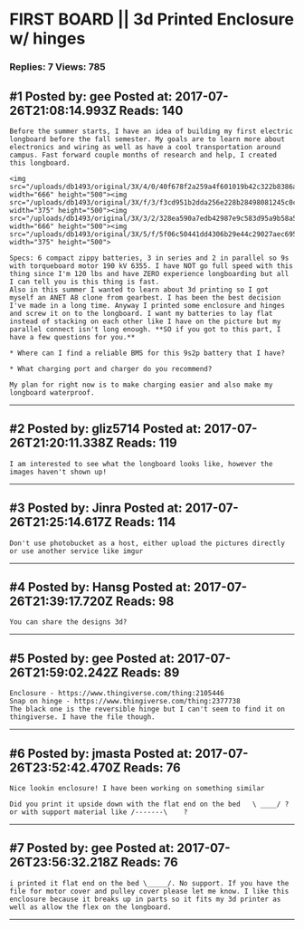 # FIRST BOARD &#124;&#124; 3d Printed Enclosure w/ hinges

### Replies: 7 Views: 785

## \#1 Posted by: gee Posted at: 2017-07-26T21:08:14.993Z Reads: 140

```
Before the summer starts, I have an idea of building my first electric longboard before the fall semester. My goals are to learn more about electronics and wiring as well as have a cool transportation around campus. Fast forward couple months of research and help, I created this longboard. 

<img src="/uploads/db1493/original/3X/4/0/40f678f2a259a4f601019b42c322b8386ac875ab.JPG" width="666" height="500"><img src="/uploads/db1493/original/3X/f/3/f3cd951b2dda256e228b28498081245c0ca9b735.JPG" width="375" height="500"><img src="/uploads/db1493/original/3X/3/2/328ea590a7edb42987e9c583d95a9b58a5e8ae41.JPG" width="666" height="500"><img src="/uploads/db1493/original/3X/5/f/5f06c50441dd4306b29e44c29027aec6959ebcf2.JPG" width="375" height="500">

Specs: 6 compact zippy batteries, 3 in series and 2 in parallel so 9s with torqueboard motor 190 kV 6355. I have NOT go full speed with this thing since I'm 120 lbs and have ZERO experience longboarding but all I can tell you is this thing is fast. 
Also in this summer I wanted to learn about 3d printing so I got myself an ANET A8 clone from gearbest. I has been the best decision I've made in a long time. Anyway I printed some enclosure and hinges and screw it on to the longboard. I want my batteries to lay flat instead of stacking on each other like I have on the picture but my parallel connect isn't long enough. **SO if you got to this part, I have a few questions for you.**

* Where can I find a reliable BMS for this 9s2p battery that I have?

* What charging port and charger do you recommend? 

My plan for right now is to make charging easier and also make my longboard waterproof.
```

---
## \#2 Posted by: gliz5714 Posted at: 2017-07-26T21:20:11.338Z Reads: 119

```
I am interested to see what the longboard looks like, however the images haven't shown up!
```

---
## \#3 Posted by: Jinra Posted at: 2017-07-26T21:25:14.617Z Reads: 114

```
Don't use photobucket as a host, either upload the pictures directly or use another service like imgur
```

---
## \#4 Posted by: Hansg Posted at: 2017-07-26T21:39:17.720Z Reads: 98

```
You can share the designs 3d?
```

---
## \#5 Posted by: gee Posted at: 2017-07-26T21:59:02.242Z Reads: 89

```
Enclosure - https://www.thingiverse.com/thing:2105446
Snap on hinge - https://www.thingiverse.com/thing:2377738
The black one is the reversible hinge but I can't seem to find it on thingiverse. I have the file though.
```

---
## \#6 Posted by: jmasta Posted at: 2017-07-26T23:52:42.470Z Reads: 76

```
Nice lookin enclosure! I have been working on something similar

Did you print it upside down with the flat end on the bed   \ ____/ ?
or with support material like /-------\    ?
```

---
## \#7 Posted by: gee Posted at: 2017-07-26T23:56:32.218Z Reads: 76

```
i printed it flat end on the bed \_____/. No support. If you have the file for motor cover and pulley cover please let me know. I like this enclosure because it breaks up in parts so it fits my 3d printer as well as allow the flex on the longboard.
```

---
